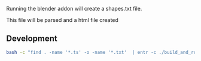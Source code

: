 Running the blender addon will create a shapes.txt file.

This file will be parsed and a html file created

## Development

```bash
bash -c "find . -name '*.ts' -o -name '*.txt'  | entr -c ./build_and_run.sh"
```
